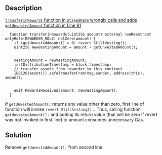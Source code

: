 ## Description

[`transferInRewards` function in `StakedUSDe` wrongly calls and adds `getUnvestedAmount` function in Line 91](https://github.com/code-423n4/2023-10-ethena/blob/ee67d9b542642c9757a6b826c82d0cae60256509/contracts/StakedUSDe.sol#L91)

```
  function transferInRewards(uint256 amount) external nonReentrant onlyRole(REWARDER_ROLE) notZero(amount) {
    if (getUnvestedAmount() > 0) revert StillVesting();
    uint256 newVestingAmount = amount + getUnvestedAmount();


    vestingAmount = newVestingAmount;
    lastDistributionTimestamp = block.timestamp;
    // transfer assets from rewarder to this contract
    IERC20(asset()).safeTransferFrom(msg.sender, address(this), amount);


    emit RewardsReceived(amount, newVestingAmount);
  }
```
if `getUnvestedAmount()` returns any value other than zero, first line of function will invoke `revert StillVesting();`. Thus, calling function `getUnvestedAmount();` and adding its return value (that will be zero if revert was not invoked in first line) to amount consumes unnecessary Gas.

## Solution
Remove `getUnvestedAmount();` from second line.